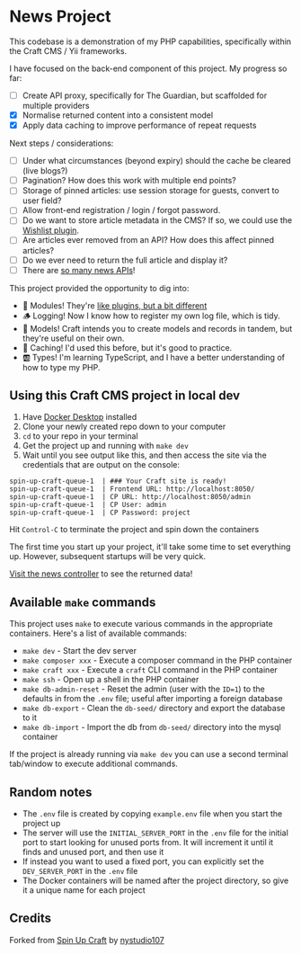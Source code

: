 # News Project

This codebase is a demonstration of my PHP capabilities, specifically within the Craft CMS / Yii frameworks.

I have focused on the back-end component of this project. My progress so far:

-   [ ] Create API proxy, specifically for The Guardian, but scaffolded for multiple providers
-   [x] Normalise returned content into a consistent model
-   [x] Apply data caching to improve performance of repeat requests

Next steps / considerations:

-   [ ] Under what circumstances (beyond expiry) should the cache be cleared (live blogs?)
-   [ ] Pagination? How does this work with multiple end points?
-   [ ] Storage of pinned articles: use session storage for guests, convert to user field?
-   [ ] Allow front-end registration / login / forgot password.
-   [ ] Do we want to store article metadata in the CMS? If so, we could use the [Wishlist plugin](https://verbb.io/craft-plugins/wishlist/features).
-   [ ] Are articles ever removed from an API? How does this affect pinned articles?
-   [ ] Do we ever need to return the full article and display it?
-   [ ] There are [so many news APIs](https://en.wikipedia.org/wiki/List_of_news_media_APIs)!

This project provided the opportunity to dig into:

-   🔌 Modules! They're [like plugins, but a bit different](https://verbb.io/blog/everything-you-need-to-know-about-modules)
-   🪵 Logging! Now I know how to register my own log file, which is tidy.
-   🌆 Models! Craft intends you to create models and records in tandem, but they're useful on their own.
-   🧳 Caching! I'd used this before, but it's good to practice.
-   🆎 Types! I'm learning TypeScript, and I have a better understanding of how to type my PHP.

## Using this Craft CMS project in local dev

1. Have [Docker Desktop](https://www.docker.com/products/docker-desktop/) installed
2. Clone your newly created repo down to your computer
3. `cd` to your repo in your terminal
4. Get the project up and running with `make dev`
5. Wait until you see output like this, and then access the site via the credentials that are output on the console:

```
spin-up-craft-queue-1  | ### Your Craft site is ready!
spin-up-craft-queue-1  | Frontend URL: http://localhost:8050/
spin-up-craft-queue-1  | CP URL: http://localhost:8050/admin
spin-up-craft-queue-1  | CP User: admin
spin-up-craft-queue-1  | CP Password: project
```

Hit `Control-C` to terminate the project and spin down the containers

The first time you start up your project, it'll take some time to set everything up. However, subsequent startups will be very quick.

[Visit the news controller](http://localhost:8050/actions/site-module/news?q=matildas) to see the returned data!

## Available `make` commands

This project uses `make` to execute various commands in the appropriate containers. Here's a list of available commands:

-   `make dev` - Start the dev server
-   `make composer xxx` - Execute a composer command in the PHP container
-   `make craft xxx` - Execute a `craft` CLI command in the PHP container
-   `make ssh` - Open up a shell in the PHP container
-   `make db-admin-reset` - Reset the admin (user with the `ID=1`) to the defaults in from the `.env` file; useful after importing a foreign database
-   `make db-export` - Clean the `db-seed/` directory and export the database to it
-   `make db-import` - Import the db from `db-seed/` directory into the mysql container

If the project is already running via `make dev` you can use a second terminal tab/window to execute additional commands.

## Random notes

-   The `.env` file is created by copying `example.env` file when you start the project up
-   The server will use the `INITIAL_SERVER_PORT` in the `.env` file for the initial port to start looking for unused ports from. It will increment it until it finds and unused port, and then use it
-   If instead you want to used a fixed port, you can explicitly set the `DEV_SERVER_PORT` in the `.env` file
-   The Docker containers will be named after the project directory, so give it a unique name for each project

## Credits

Forked from [Spin Up Craft](https://github.com/nystudio107/spin-up-craft) by [nystudio107](https://nystudio107.com/)
